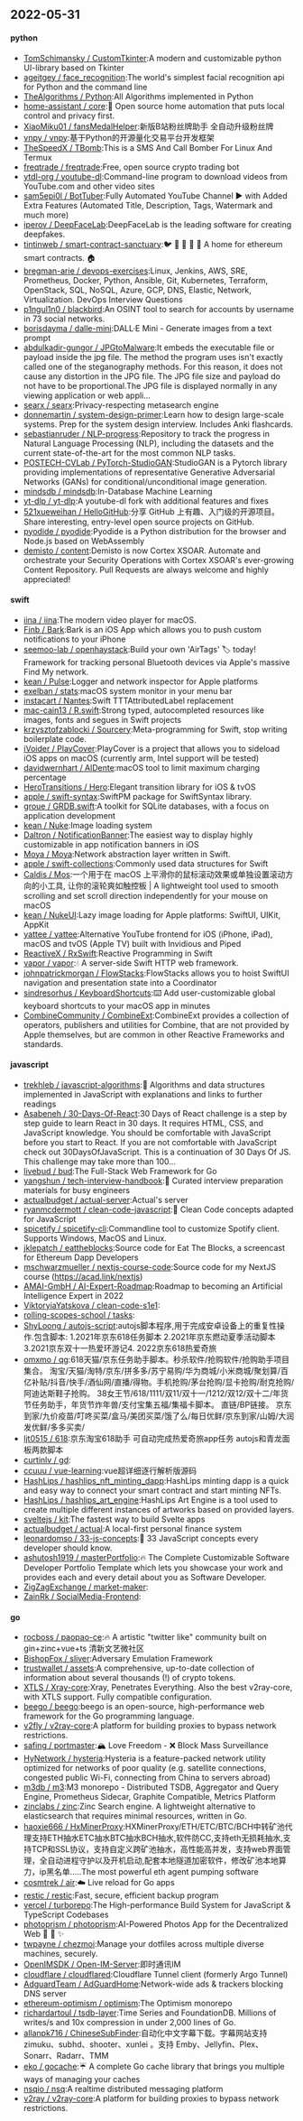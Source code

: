## 2022-05-31

#### python
* [TomSchimansky / CustomTkinter](https://github.com/TomSchimansky/CustomTkinter):A modern and customizable python UI-library based on Tkinter
* [ageitgey / face_recognition](https://github.com/ageitgey/face_recognition):The world's simplest facial recognition api for Python and the command line
* [TheAlgorithms / Python](https://github.com/TheAlgorithms/Python):All Algorithms implemented in Python
* [home-assistant / core](https://github.com/home-assistant/core):🏡
Open source home automation that puts local control and privacy first.
* [XiaoMiku01 / fansMedalHelper](https://github.com/XiaoMiku01/fansMedalHelper):新版B站粉丝牌助手 全自动升级粉丝牌
* [vnpy / vnpy](https://github.com/vnpy/vnpy):基于Python的开源量化交易平台开发框架
* [TheSpeedX / TBomb](https://github.com/TheSpeedX/TBomb):This is a SMS And Call Bomber For Linux And Termux
* [freqtrade / freqtrade](https://github.com/freqtrade/freqtrade):Free, open source crypto trading bot
* [ytdl-org / youtube-dl](https://github.com/ytdl-org/youtube-dl):Command-line program to download videos from YouTube.com and other video sites
* [sam5epi0l / BotTuber](https://github.com/sam5epi0l/BotTuber):Fully Automated YouTube Channel
▶️
with Added Extra Features (Automated Title, Description, Tags, Watermark and much more)
* [iperov / DeepFaceLab](https://github.com/iperov/DeepFaceLab):DeepFaceLab is the leading software for creating deepfakes.
* [tintinweb / smart-contract-sanctuary](https://github.com/tintinweb/smart-contract-sanctuary):🐦
🌴
🌴
🌴
🦕
A home for ethereum smart contracts.
🏠
* [bregman-arie / devops-exercises](https://github.com/bregman-arie/devops-exercises):Linux, Jenkins, AWS, SRE, Prometheus, Docker, Python, Ansible, Git, Kubernetes, Terraform, OpenStack, SQL, NoSQL, Azure, GCP, DNS, Elastic, Network, Virtualization. DevOps Interview Questions
* [p1ngul1n0 / blackbird](https://github.com/p1ngul1n0/blackbird):An OSINT tool to search for accounts by username in 73 social networks.
* [borisdayma / dalle-mini](https://github.com/borisdayma/dalle-mini):DALL·E Mini - Generate images from a text prompt
* [abdulkadir-gungor / JPGtoMalware](https://github.com/abdulkadir-gungor/JPGtoMalware):It embeds the executable file or payload inside the jpg file. The method the program uses isn't exactly called one of the steganography methods. For this reason, it does not cause any distortion in the JPG file. The JPG file size and payload do not have to be proportional.The JPG file is displayed normally in any viewing application or web appli…
* [searx / searx](https://github.com/searx/searx):Privacy-respecting metasearch engine
* [donnemartin / system-design-primer](https://github.com/donnemartin/system-design-primer):Learn how to design large-scale systems. Prep for the system design interview. Includes Anki flashcards.
* [sebastianruder / NLP-progress](https://github.com/sebastianruder/NLP-progress):Repository to track the progress in Natural Language Processing (NLP), including the datasets and the current state-of-the-art for the most common NLP tasks.
* [POSTECH-CVLab / PyTorch-StudioGAN](https://github.com/POSTECH-CVLab/PyTorch-StudioGAN):StudioGAN is a Pytorch library providing implementations of representative Generative Adversarial Networks (GANs) for conditional/unconditional image generation.
* [mindsdb / mindsdb](https://github.com/mindsdb/mindsdb):In-Database Machine Learning
* [yt-dlp / yt-dlp](https://github.com/yt-dlp/yt-dlp):A youtube-dl fork with additional features and fixes
* [521xueweihan / HelloGitHub](https://github.com/521xueweihan/HelloGitHub):分享 GitHub 上有趣、入门级的开源项目。Share interesting, entry-level open source projects on GitHub.
* [pyodide / pyodide](https://github.com/pyodide/pyodide):Pyodide is a Python distribution for the browser and Node.js based on WebAssembly
* [demisto / content](https://github.com/demisto/content):Demisto is now Cortex XSOAR. Automate and orchestrate your Security Operations with Cortex XSOAR's ever-growing Content Repository. Pull Requests are always welcome and highly appreciated!

#### swift
* [iina / iina](https://github.com/iina/iina):The modern video player for macOS.
* [Finb / Bark](https://github.com/Finb/Bark):Bark is an iOS App which allows you to push custom notifications to your iPhone
* [seemoo-lab / openhaystack](https://github.com/seemoo-lab/openhaystack):Build your own 'AirTags'
🏷
today! Framework for tracking personal Bluetooth devices via Apple's massive Find My network.
* [kean / Pulse](https://github.com/kean/Pulse):Logger and network inspector for Apple platforms
* [exelban / stats](https://github.com/exelban/stats):macOS system monitor in your menu bar
* [instacart / Nantes](https://github.com/instacart/Nantes):Swift TTTAttributedLabel replacement
* [mac-cain13 / R.swift](https://github.com/mac-cain13/R.swift):Strong typed, autocompleted resources like images, fonts and segues in Swift projects
* [krzysztofzablocki / Sourcery](https://github.com/krzysztofzablocki/Sourcery):Meta-programming for Swift, stop writing boilerplate code.
* [iVoider / PlayCover](https://github.com/iVoider/PlayCover):PlayCover is a project that allows you to sideload iOS apps on macOS (currently arm, Intel support will be tested)
* [davidwernhart / AlDente](https://github.com/davidwernhart/AlDente):macOS tool to limit maximum charging percentage
* [HeroTransitions / Hero](https://github.com/HeroTransitions/Hero):Elegant transition library for iOS & tvOS
* [apple / swift-syntax](https://github.com/apple/swift-syntax):SwiftPM package for SwiftSyntax library.
* [groue / GRDB.swift](https://github.com/groue/GRDB.swift):A toolkit for SQLite databases, with a focus on application development
* [kean / Nuke](https://github.com/kean/Nuke):Image loading system
* [Daltron / NotificationBanner](https://github.com/Daltron/NotificationBanner):The easiest way to display highly customizable in app notification banners in iOS
* [Moya / Moya](https://github.com/Moya/Moya):Network abstraction layer written in Swift.
* [apple / swift-collections](https://github.com/apple/swift-collections):Commonly used data structures for Swift
* [Caldis / Mos](https://github.com/Caldis/Mos):一个用于在 macOS 上平滑你的鼠标滚动效果或单独设置滚动方向的小工具, 让你的滚轮爽如触控板 | A lightweight tool used to smooth scrolling and set scroll direction independently for your mouse on macOS
* [kean / NukeUI](https://github.com/kean/NukeUI):Lazy image loading for Apple platforms: SwiftUI, UIKit, AppKit
* [yattee / yattee](https://github.com/yattee/yattee):Alternative YouTube frontend for iOS (iPhone, iPad), macOS and tvOS (Apple TV) built with Invidious and Piped
* [ReactiveX / RxSwift](https://github.com/ReactiveX/RxSwift):Reactive Programming in Swift
* [vapor / vapor](https://github.com/vapor/vapor):💧
A server-side Swift HTTP web framework.
* [johnpatrickmorgan / FlowStacks](https://github.com/johnpatrickmorgan/FlowStacks):FlowStacks allows you to hoist SwiftUI navigation and presentation state into a Coordinator
* [sindresorhus / KeyboardShortcuts](https://github.com/sindresorhus/KeyboardShortcuts):⌨️
Add user-customizable global keyboard shortcuts to your macOS app in minutes
* [CombineCommunity / CombineExt](https://github.com/CombineCommunity/CombineExt):CombineExt provides a collection of operators, publishers and utilities for Combine, that are not provided by Apple themselves, but are common in other Reactive Frameworks and standards.

#### javascript
* [trekhleb / javascript-algorithms](https://github.com/trekhleb/javascript-algorithms):📝
Algorithms and data structures implemented in JavaScript with explanations and links to further readings
* [Asabeneh / 30-Days-Of-React](https://github.com/Asabeneh/30-Days-Of-React):30 Days of React challenge is a step by step guide to learn React in 30 days. It requires HTML, CSS, and JavaScript knowledge. You should be comfortable with JavaScript before you start to React. If you are not comfortable with JavaScript check out 30DaysOfJavaScript. This is a continuation of 30 Days Of JS. This challenge may take more than 100…
* [livebud / bud](https://github.com/livebud/bud):The Full-Stack Web Framework for Go
* [yangshun / tech-interview-handbook](https://github.com/yangshun/tech-interview-handbook):💯
Curated interview preparation materials for busy engineers
* [actualbudget / actual-server](https://github.com/actualbudget/actual-server):Actual's server
* [ryanmcdermott / clean-code-javascript](https://github.com/ryanmcdermott/clean-code-javascript):🛁
Clean Code concepts adapted for JavaScript
* [spicetify / spicetify-cli](https://github.com/spicetify/spicetify-cli):Commandline tool to customize Spotify client. Supports Windows, MacOS and Linux.
* [jklepatch / eattheblocks](https://github.com/jklepatch/eattheblocks):Source code for Eat The Blocks, a screencast for Ethereum Dapp Developers
* [mschwarzmueller / nextjs-course-code](https://github.com/mschwarzmueller/nextjs-course-code):Source code for my NextJS course (https://acad.link/nextjs)
* [AMAI-GmbH / AI-Expert-Roadmap](https://github.com/AMAI-GmbH/AI-Expert-Roadmap):Roadmap to becoming an Artificial Intelligence Expert in 2022
* [ViktoryiaYatskova / clean-code-s1e1](https://github.com/ViktoryiaYatskova/clean-code-s1e1):
* [rolling-scopes-school / tasks](https://github.com/rolling-scopes-school/tasks):
* [ShyLoong / autojs-script](https://github.com/ShyLoong/autojs-script):autojs脚本程序,用于完成安卓设备上的重复性操作.包含脚本: 1.2021年京东618任务脚本 2.2021年京东燃动夏季活动脚本3.2021京东双十一热爱环游记4. 2022京东618热爱奇旅
* [omxmo / qg](https://github.com/omxmo/qg):618天猫/京东任务助手脚本。秒杀软件/抢购软件/抢购助手项目集合。 淘宝/天猫/淘特/京东/拼多多/苏宁易购/华为商城/小米商城/聚划算/百亿补贴/抖音/快手/酒仙网/直播/得物。手机抢购/茅台抢购/显卡抢购/耐克抢购/阿迪达斯鞋子抢购。 38女王节/618/1111/双11/双十一/1212/双12/双十二/年货节任务助手，年货节炸年兽/支付宝集五福/集福卡脚本。 直链/BP链接。 京东到家/九价疫苗/叮咚买菜/盒马/美团买菜/饿了么/每日优鲜/京东到家/山姆/大润发优鲜/多多买卖/
* [ljt0515 / 618](https://github.com/ljt0515/618):京东淘宝618助手 可自动完成热爱奇旅app任务 autojs和青龙面板两款脚本
* [curtinlv / gd](https://github.com/curtinlv/gd):
* [ccuuu / vue-learning](https://github.com/ccuuu/vue-learning):vue超详细逐行解析版源码
* [HashLips / hashlips_nft_minting_dapp](https://github.com/HashLips/hashlips_nft_minting_dapp):HashLips minting dapp is a quick and easy way to connect your smart contract and start minting NFTs.
* [HashLips / hashlips_art_engine](https://github.com/HashLips/hashlips_art_engine):HashLips Art Engine is a tool used to create multiple different instances of artworks based on provided layers.
* [sveltejs / kit](https://github.com/sveltejs/kit):The fastest way to build Svelte apps
* [actualbudget / actual](https://github.com/actualbudget/actual):A local-first personal finance system
* [leonardomso / 33-js-concepts](https://github.com/leonardomso/33-js-concepts):📜
33 JavaScript concepts every developer should know.
* [ashutosh1919 / masterPortfolio](https://github.com/ashutosh1919/masterPortfolio):🔥
The Complete Customizable Software Developer Portfolio Template which lets you showcase your work and provides each and every detail about you as Software Developer.
* [ZigZagExchange / market-maker](https://github.com/ZigZagExchange/market-maker):
* [ZainRk / SocialMedia-Frontend](https://github.com/ZainRk/SocialMedia-Frontend):

#### go
* [rocboss / paopao-ce](https://github.com/rocboss/paopao-ce):🔥
A artistic "twitter like" community built on gin+zinc+vue+ts 清新文艺微社区
* [BishopFox / sliver](https://github.com/BishopFox/sliver):Adversary Emulation Framework
* [trustwallet / assets](https://github.com/trustwallet/assets):A comprehensive, up-to-date collection of information about several thousands (!) of crypto tokens.
* [XTLS / Xray-core](https://github.com/XTLS/Xray-core):Xray, Penetrates Everything. Also the best v2ray-core, with XTLS support. Fully compatible configuration.
* [beego / beego](https://github.com/beego/beego):beego is an open-source, high-performance web framework for the Go programming language.
* [v2fly / v2ray-core](https://github.com/v2fly/v2ray-core):A platform for building proxies to bypass network restrictions.
* [safing / portmaster](https://github.com/safing/portmaster):🏔
Love Freedom -
❌
Block Mass Surveillance
* [HyNetwork / hysteria](https://github.com/HyNetwork/hysteria):Hysteria is a feature-packed network utility optimized for networks of poor quality (e.g. satellite connections, congested public Wi-Fi, connecting from China to servers abroad)
* [m3db / m3](https://github.com/m3db/m3):M3 monorepo - Distributed TSDB, Aggregator and Query Engine, Prometheus Sidecar, Graphite Compatible, Metrics Platform
* [zinclabs / zinc](https://github.com/zinclabs/zinc):Zinc Search engine. A lightweight alternative to elasticsearch that requires minimal resources, written in Go.
* [haoxie666 / HxMinerProxy](https://github.com/haoxie666/HxMinerProxy):HXMinerProxy/ETH/ETC/BTC/BCH中转矿池代理支持ETH抽水ETC抽水BTC抽水BCH抽水,软件防CC,支持eth无损耗抽水,支持TCP和SSL协议，支持自定义跨矿池抽水，高性能高并发，支持web界面管理，全自动进程守护以及开机启动,配套本地隧道加密软件，修改矿池本地算力，ip黑名单.....The most powerful eth agent pumping software
* [cosmtrek / air](https://github.com/cosmtrek/air):☁️
Live reload for Go apps
* [restic / restic](https://github.com/restic/restic):Fast, secure, efficient backup program
* [vercel / turborepo](https://github.com/vercel/turborepo):The High-performance Build System for JavaScript & TypeScript Codebases
* [photoprism / photoprism](https://github.com/photoprism/photoprism):AI-Powered Photos App for the Decentralized Web
🌈
💎
✨
* [twpayne / chezmoi](https://github.com/twpayne/chezmoi):Manage your dotfiles across multiple diverse machines, securely.
* [OpenIMSDK / Open-IM-Server](https://github.com/OpenIMSDK/Open-IM-Server):即时通讯IM
* [cloudflare / cloudflared](https://github.com/cloudflare/cloudflared):Cloudflare Tunnel client (formerly Argo Tunnel)
* [AdguardTeam / AdGuardHome](https://github.com/AdguardTeam/AdGuardHome):Network-wide ads & trackers blocking DNS server
* [ethereum-optimism / optimism](https://github.com/ethereum-optimism/optimism):The Optimism monorepo
* [richardartoul / tsdb-layer](https://github.com/richardartoul/tsdb-layer):Time Series and FoundationDB. Millions of writes/s and 10x compression in under 2,000 lines of Go.
* [allanpk716 / ChineseSubFinder](https://github.com/allanpk716/ChineseSubFinder):自动化中文字幕下载。字幕网站支持 zimuku、subhd、shooter、xunlei 。支持 Emby、Jellyfin、Plex、Sonarr、Radarr、TMM
* [eko / gocache](https://github.com/eko/gocache):☔️
A complete Go cache library that brings you multiple ways of managing your caches
* [nsqio / nsq](https://github.com/nsqio/nsq):A realtime distributed messaging platform
* [v2ray / v2ray-core](https://github.com/v2ray/v2ray-core):A platform for building proxies to bypass network restrictions.
